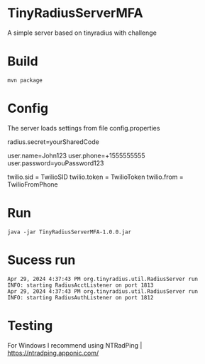 # TinyRadiusServerMFA
A simple server based on tinyradius with challenge

# Build
```
mvn package
```

# Config

The server loads settings from file config.properties

radius.secret=yourSharedCode

user.name=John123
user.phone=+1555555555
user.password=youPassword123

twilio.sid = TwilioSID
twilio.token = TwilioToken
twilio.from = TwilioFromPhone

# Run
```
java -jar TinyRadiusServerMFA-1.0.0.jar
```

# Sucess run
```
Apr 29, 2024 4:37:43 PM org.tinyradius.util.RadiusServer run
INFO: starting RadiusAcctListener on port 1813
Apr 29, 2024 4:37:43 PM org.tinyradius.util.RadiusServer run
INFO: starting RadiusAuthListener on port 1812
```

# Testing

For Windows I recommend using NTRadPing | https://ntradping.apponic.com/

